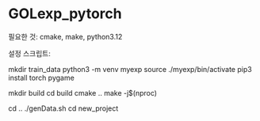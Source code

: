 # GOLexp_pytorch

필요한 것:
cmake, make, python3.12 

설정 스크립트:

mkdir train_data
python3 -m venv myexp
source ./myexp/bin/activate
pip3 install torch pygame

mkdir build
cd build
cmake ..
make -j$(nproc)

cd ..
./genData.sh
cd new_project



